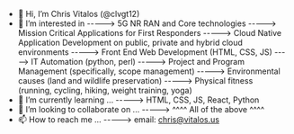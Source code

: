 - 👋 Hi, I’m Chris Vitalos (@clvgt12)
- 👀 I’m interested in 
-----> 5G NR RAN and Core technologies
-----> Mission Critical Applications for First Responders
-----> Cloud Native Application Development on public, private and hybrid cloud environments
-----> Front End Web Development (HTML, CSS, JS)
-----> IT Automation (python, perl)
-----> Project and Program Management (specifically, scope management)
-----> Environmental causes (land and wildlife preservation)
-----> Physical fitness (running, cycling, hiking, weight training, yoga)
- 🌱 I’m currently learning ...
-----> HTML, CSS, JS, React, Python
- 💞️ I’m looking to collaborate on ...
-----> ^^^^ All of the above ^^^^
- 📫 How to reach me ...
-----> email: chris@vitalos.us
<!---
clvgt12/clvgt12 is a ✨ special ✨ repository because its `README.md` (this file) appears on your GitHub profile.
You can click the Preview link to take a look at your changes.
--->
